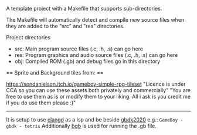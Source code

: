 
A template project with a Makefile that supports sub-directories.

The Makefile will automatically detect and compile new source files
when they are added to the "src" and "res" directories.

Project directories
  - src: Main program source files (.c, .h, .s) can go here
  - res: Program graphics and audio source files (.c, .h, .s) can go here
  - obj: Compiled ROM (.gb) and debug files go in this directory


== Sprite and Background tiles from: ==

https://sondanielson.itch.io/gameboy-simple-rpg-tileset
"Licence is under CCA so you can use these assets both privately and commercially"
"You are free to use them as is or modify them to your liking. All i ask is you credit me if you do use them please :)"

---

  It is setup to use [clangd](https://clangd.llvm.org/) as a lsp and be beside [gbdk2020](https://github.com/gbdk-2020/gbdk-2020)
  e.g.: ```
          GameBoy
            - gbdk
            - tetris
        ```
  Additionally [bgb](https://bgb.bircd.org/) is used for running the .gb file.
